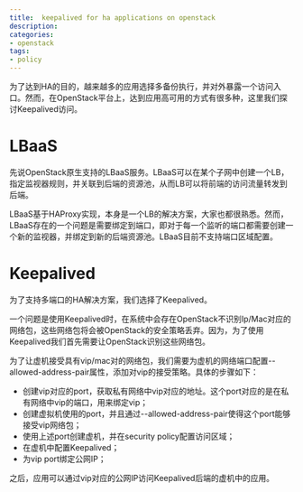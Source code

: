 ```yaml
---
title:  keepalived for ha applications on openstack
description: 
categories:
- openstack
tags:
- policy
---
```


为了达到HA的目的，越来越多的应用选择多备份执行，并对外暴露一个访问入口。然而，在OpenStack平台上，达到应用高可用的方式有很多种，这里我们探讨Keepalived访问。

# LBaaS
先说OpenStack原生支持的LBaaS服务。LBaaS可以在某个子网中创建一个LB，指定监视器规则，并关联到后端的资源池，从而LB可以将前端的访问流量转发到后端。

LBaaS基于HAProxy实现，本身是一个LB的解决方案，大家也都很熟悉。然而，LBaaS存在的一个问题是需要绑定到端口，即对于每一个监听的端口都需要创建一个新的监视器，并绑定到新的后端资源池。LBaaS目前不支持端口区域配置。

# Keepalived
为了支持多端口的HA解决方案，我们选择了Keepalived。

一个问题是使用Keepalived时，在系统中会存在OpenStack不识别Ip/Mac对应的网络包，这些网络包将会被OpenStack的安全策略丢弃。因为，为了使用Keepalived我们首先需要让OpenStack识别这些网络包。

为了让虚机接受具有vip/mac对的网络包，我们需要为虚机的网络端口配置--allowed-address-pair属性，添加对vip的接受策略。具体的步骤如下：
- 创建vip对应的port，获取私有网络中vip对应的地址。这个port对应的是在私有网络中vip的端口，用来绑定vip；
- 创建虚拟机使用的port，并且通过--allowed-address-pair使得这个port能够接受vip网络包；
- 使用上述port创建虚机，并在security policy配置访问区域；
- 在虚机中配置Keepalived；
- 为vip port绑定公网IP；

之后，应用可以通过vip对应的公网IP访问Keepalived后端的虚机中的应用。